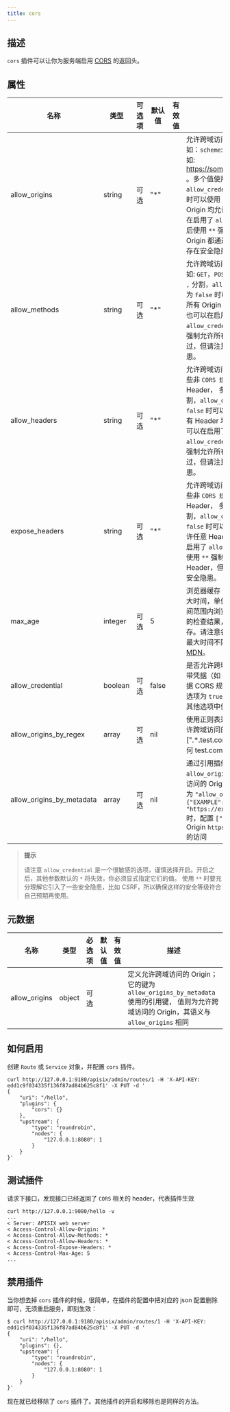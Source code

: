 ```yaml
---
title: cors
---
```


<!--
#
# Licensed to the Apache Software Foundation (ASF) under one or more
# contributor license agreements.  See the NOTICE file distributed with
# this work for additional information regarding copyright ownership.
# The ASF licenses this file to You under the Apache License, Version 2.0
# (the "License"); you may not use this file except in compliance with
# the License.  You may obtain a copy of the License at
#
#     http://www.apache.org/licenses/LICENSE-2.0
#
# Unless required by applicable law or agreed to in writing, software
# distributed under the License is distributed on an "AS IS" BASIS,
# WITHOUT WARRANTIES OR CONDITIONS OF ANY KIND, either express or implied.
# See the License for the specific language governing permissions and
# limitations under the License.
#
-->

## 描述

`cors` 插件可以让你为服务端启用 [CORS](https://developer.mozilla.org/en-US/docs/Web/HTTP/CORS) 的返回头。

## 属性

| 名称             | 类型    | 可选项 | 默认值 | 有效值 | 描述                                                         |
| ---------------- | ------- | ------ | ------ | ------ | ------------------------------------------------------------ |
| allow_origins    | string  | 可选   | "*"    |        | 允许跨域访问的 Origin，格式如：`scheme`://`host`:`port`，比如: https://somehost.com:8081 。多个值使用 `,` 分割，`allow_credential` 为 `false` 时可以使用 `*` 来表示所有 Origin 均允许通过。你也可以在启用了 `allow_credential` 后使用 `**` 强制允许所有 Origin 都通过，但请注意这样存在安全隐患。 |
| allow_methods    | string  | 可选   | "*"    |        | 允许跨域访问的 Method，比如: `GET`，`POST`等。多个值使用 `,` 分割，`allow_credential` 为 `false` 时可以使用 `*` 来表示所有 Origin 均允许通过。你也可以在启用了 `allow_credential` 后使用 `**` 强制允许所有 Method 都通过，但请注意这样存在安全隐患。 |
| allow_headers    | string  | 可选   | "*"    |        | 允许跨域访问时请求方携带哪些非 `CORS 规范` 以外的 Header， 多个值使用 `,` 分割，`allow_credential` 为 `false` 时可以使用 `*` 来表示所有 Header 均允许通过。你也可以在启用了 `allow_credential` 后使用 `**` 强制允许所有 Header 都通过，但请注意这样存在安全隐患。 |
| expose_headers   | string  | 可选   | "*"    |        | 允许跨域访问时响应方携带哪些非 `CORS 规范` 以外的 Header， 多个值使用 `,` 分割，`allow_credential` 为 `false` 时可以使用 `*` 来表示允许任意 Header 。你也可以在启用了 `allow_credential` 后使用 `**` 强制允许任意 Header，但请注意这样存在安全隐患。 |
| max_age          | integer | 可选   | 5      |        | 浏览器缓存 CORS 结果的最大时间，单位为秒，在这个时间范围内浏览器会复用上一次的检查结果，`-1` 表示不缓存。请注意各个浏览器允许的最大时间不同，详情请参考 [MDN](https://developer.mozilla.org/en-US/docs/Web/HTTP/Headers/Access-Control-Max-Age#Directives)。 |
| allow_credential | boolean | 可选   | false  |        | 是否允许跨域访问的请求方携带凭据（如 Cookie 等）。根据 CORS 规范，如果设置该选项为 `true`，那么将不能在其他选项中使用 `*`。 |
| allow_origins_by_regex | array | 可选   | nil  |        | 使用正则表达式数组来匹配允许跨域访问的 Origin，如 [".*\.test.com"] 可以匹配任何 test.com 的子域名`*`。 |
| allow_origins_by_metadata | array | 可选    | nil   |       | 通过引用插件元数据的 `allow_origins` 配置允许跨域访问的 Origin。比如当元数据为 `"allow_origins": {"EXAMPLE": "https://example.com"}` 时，配置 `["EXAMPLE"]` 将允许 Origin `https://example.com` 的访问  |

> **提示**
>
> 请注意 `allow_credential` 是一个很敏感的选项，谨慎选择开启。开启之后，其他参数默认的 `*` 将失效，你必须显式指定它们的值。
> 使用 `**` 时要充分理解它引入了一些安全隐患，比如 CSRF，所以确保这样的安全等级符合自己预期再使用。

## 元数据

| 名称           | 类型    | 必选项  | 默认值 | 有效值 | 描述                       |
| -----------   | ------  | ------ | ----- | ----- |  ------------------        |
| allow_origins | object  | 可选    |       |       | 定义允许跨域访问的 Origin；它的键为 `allow_origins_by_metadata` 使用的引用键， 值则为允许跨域访问的 Origin，其语义与 `allow_origins` 相同 |

## 如何启用

创建 `Route` 或 `Service` 对象，并配置 `cors` 插件。

```shell
curl http://127.0.0.1:9180/apisix/admin/routes/1 -H 'X-API-KEY: edd1c9f034335f136f87ad84b625c8f1' -X PUT -d '
{
    "uri": "/hello",
    "plugins": {
        "cors": {}
    },
    "upstream": {
        "type": "roundrobin",
        "nodes": {
            "127.0.0.1:8080": 1
        }
    }
}'
```

## 测试插件

请求下接口，发现接口已经返回了 `CORS` 相关的 header，代表插件生效

```shell
curl http://127.0.0.1:9080/hello -v
...
< Server: APISIX web server
< Access-Control-Allow-Origin: *
< Access-Control-Allow-Methods: *
< Access-Control-Allow-Headers: *
< Access-Control-Expose-Headers: *
< Access-Control-Max-Age: 5
...
```

## 禁用插件

当你想去掉 `cors` 插件的时候，很简单，在插件的配置中把对应的 json 配置删除即可，无须重启服务，即刻生效：

```shell
$ curl http://127.0.0.1:9180/apisix/admin/routes/1 -H 'X-API-KEY: edd1c9f034335f136f87ad84b625c8f1' -X PUT -d '
{
    "uri": "/hello",
    "plugins": {},
    "upstream": {
        "type": "roundrobin",
        "nodes": {
            "127.0.0.1:8080": 1
        }
    }
}'
```

现在就已经移除了 `cors` 插件了。其他插件的开启和移除也是同样的方法。

